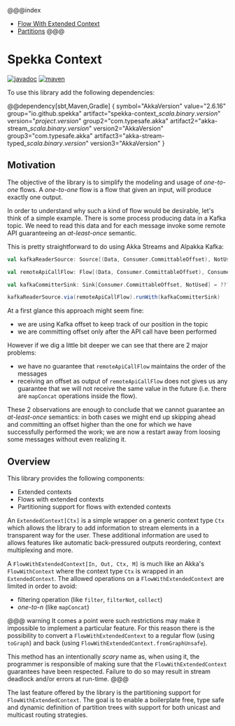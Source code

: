 @@@index

* [Flow With Extended Context](flow-with-extended-context.md)
* [Partitions](partitions.md)
@@@

# Spekka Context

[![javadoc](https://javadoc.io/badge2/io.github.spekka/spekka-context_2.13/javadoc.svg)](https://javadoc.io/doc/io.github.spekka/spekka-context_2.13/)
[![maven](https://img.shields.io/maven-central/v/io.github.spekka/spekka-context_2.13)](https://mvnrepository.com/artifact/io.github.spekka/spekka-context_2.13/)

To use this library add the following dependencies:

@@dependency[sbt,Maven,Gradle] {
  symbol="AkkaVersion"  value="2.6.16"
  group="io.github.spekka"  artifact="spekka-context_$scala.binary.version$"  version="$project.version$"
  group2="com.typesafe.akka" artifact2="akka-stream_$scala.binary.version$"  version2="AkkaVersion"
  group3="com.typesafe.akka" artifact3="akka-stream-typed_$scala.binary.version$"  version3="AkkaVersion"
}

## Motivation

The objective of the library is to simplify the modeling and usage of *one-to-one* flows. 
A *one-to-one* flow is a flow that given an input, will produce exactly one output.

In order to understand why such a kind of flow would be desirable, let's think of a simple example. 
There is some process producing data in a Kafka topic.
We need to read this data and for each message invoke some remote API guaranteeing an *at-least-once* semantic.

This is pretty straightforward to do using Akka Streams and Alpakka Kafka:

```scala
val kafkaReaderSource: Source[(Data, Consumer.CommittableOffset), NotUsed] = ???

val remoteApiCallFlow: Flow[(Data, Consumer.CommittableOffset), Consumer.CommittableOffset, NotUsed] = ???

val kafkaCommitterSink: Sink[Consumer.CommittableOffset, NotUsed] = ???

kafkaReaderSource.via(remoteApiCallFlow).runWith(kafkaCommitterSink)

```

At a first glance this approach might seem fine:

- we are using Kafka offset to keep track of our position in the topic
- we are committing offset only after the API call have been performed

However if we dig a little bit deeper we can see that there are 2 major problems:

- we have no guarantee that `remoteApiCallFlow` maintains the order of the messages
- receiving an offset as output of `remoteApiCallFlow` does not gives us any guarantee that we will not receive the same value in the future (i.e. there are `mapConcat` operations inside the flow).

These 2 observations are enough to conclude that we cannot guarantee an *at-least-once* semantics: in both cases we might end up
skipping ahead and committing an offset higher than the one for which we have successfully performed the work; we are now a restart away from loosing some messages without even realizing it.

## Overview

This library provides the following components:

- Extended contexts
- Flows with extended contexts
- Partitioning support for flows with extended contexts

An `ExtendedContext[Ctx]` is a simple wrapper on a generic context type `Ctx` which allows the library to add information to
stream elements in a transparent way for the user. These additional information are used to allows features like automatic back-pressured outputs reordering, context multiplexing and more.

A `FlowWithExtendedContext[In, Out, Ctx, M]` is much like an Akka's `FlowWithContext` where the context type `Ctx` is wrapped in an `ExtendedContext`. The allowed operations on a `FlowWithExtendedContext` are limited in order to avoid:

- filtering operation (like `filter`, `filterNot`, `collect`)
- *one-to-n* (like `mapConcat`)

@@@ warning
It comes a point were such restrictions may make it impossible to implement a particular feature.
For this reason there is the possibility to convert a `FlowWithExtendedContext` to a regular flow (using `toGraph`) and back 
(using `FlowWithExtendedContext.fromGraphUnsafe`).

This method has an intentionally *scary* name as, when using it, the programmer is responsible of making sure that the
`FlowWithExtendedContext` guarantees have been respected. Failure to do so may result in stream deadlock and/or errors at run-time.
@@@

The last feature offered by the library is the partitioning support for `FlowWithExtendedContext`. The goal is to enable
a boilerplate free, type safe and dynamic definition of partition trees with support for both unicast and multicast routing strategies.